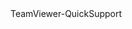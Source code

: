 <html>
<head>
<link rel="stylesheet" href="TeamViewer-QuickSupport/style.css" type="text/css" />
</head>
  <body>
    <div id="container">
	TeamViewer-QuickSupport
	</div>
  </body>
</html>
